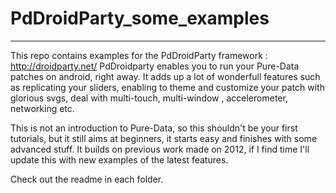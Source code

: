# PdDroidParty_some_examples
______________________________


This repo contains examples for the PdDroidParty framework : http://droidparty.net/
PdDroidparty enables you to run your Pure-Data patches on android, right away. It adds up a lot of wonderfull features such as replicating your sliders, enabling to theme and customize your patch with glorious svgs, deal with multi-touch, multi-window , accelerometer, networking etc.

This is not an introduction to Pure-Data, so this shouldn't be your first tutorials, but it still aims at beginners, it starts easy and finishes with some advanced stuff. It builds on previous work made on 2012, if I find time I'll update this with new examples of the latest features.

Check out the readme in each folder.

